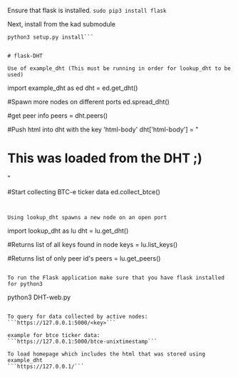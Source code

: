 Ensure that flask is installed.
`sudo pip3 install flask`

Next, install from the kad submodule
```cd kad
python3 setup.py install```


# flask-DHT

Use of example_dht (This must be running in order for lookup_dht to be used)
```
import example_dht as ed
dht = ed.get_dht()

#Spawn more nodes on different ports
ed.spread_dht()

#get peer info
peers = dht.peers()

#Push html into dht with the key 'html-body'
dht['html-body'] = "<h1> This was loaded from the DHT ;) </h1>"

#Start collecting BTC-e ticker data
ed.collect_btce()
```


Using lookup_dht spawns a new node on an open port
```
import lookup_dht as lu
dht = lu.get_dht()

#Returns list of all keys found in node
keys = lu.list_keys()

#Returns list of only peer id's 
peers = lu.get_peers()
```

To run the Flask application make sure that you have flask installed for python3
```
python3 DHT-web.py
```

To query for data collected by active nodes:
```https://127.0.0.1:5000/<key>```

example for btce ticker data:
```https://127.0.0.1:5000/btce-unixtimestamp```

To load homepage which includes the html that was stored using example_dht
```https://127.0.0.1/```
